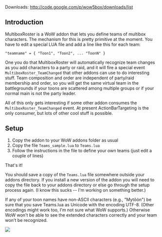 Downloads: http://code.google.com/p/wow5box/downloads/list

## Introduction ##

MultiboxRoster is a WoW addon that lets you define teams of multibox characters. The mechanism for this is pretty
primitive at the moment. You have to edit a special LUA file and add a line like this for each team:

```
"teamname" = { "Toon1", "Toon2", ... "ToonN" }
```

One you do that MultiboxRoster will automatically recognize team changes as you add characters to a party or
raid, and it will fire a special event `MultiboxRoster_TeamChanged` that other addons can use to do interesting
stuff. Team composition and order are independent of party/raid membership and order, so you will get the same
virtual team in the battlegrounds if your toons are scattered among multiple groups or if your normal main is not
the party leader.

All of this only gets interesting if some other addon consumes the `MultiboxRoster_TeamChanged` event. At present
ActionBarTargeting is the only consumer, but lots of other cool stuff is possible.

## Setup ##

  1. Copy the addon to your WoW addons folder as usual
  1. Copy the file `Teams_sample.lua` to `Teams.lua`
  1. Follow the instructions in the file to define your own teams (just edit a couple of lines)

That's it!

You should save a copy of the `Teams.lua` file somewhere outside your addons directory. If you install a new version
of the addon you will need to copy the file back to your addons directory or else go through the setup process again.
(I know this sucks -- I'm working on something better.)

If any of your toon names have non-ASCII characters (e.g., "Mytõòn") be sure that you save Teams.lua as
Unicode with the encoding UTF-8. (Other encodings might work too, I'm not sure what WoW supports.) Otherwise WoW won't
be able to see the extended characters correctly and your team won't be recognized.

[![](https://www.paypal.com/en_US/i/btn/btn_donateCC_LG.gif)](https://www.paypal.com/cgi-bin/webscr?cmd=_donations&business=FJVUV4S9GXX9U&lc=US&item_name=wow5box&currency_code=USD&bn=PP%2dDonationsBF%3abtn_donateCC_LG%2egif%3aNonHosted)